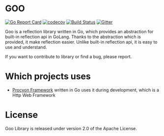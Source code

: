 # GOO
[![Go Report Card](https://goreportcard.com/badge/github.com/procyon-projects/goo)](https://goreportcard.com/report/github.com/procyon-projects/goo)
[![codecov](https://codecov.io/gh/procyon-projects/goo/branch/master/graph/badge.svg?token=EOFTB97YHD)](https://codecov.io/gh/procyon-projects/goo)
[![Build Status](https://travis-ci.com/procyon-projects/goo.svg?branch=master)](https://travis-ci.com/procyon-projects/goo)
[![Gitter](https://badges.gitter.im/procyon-projects/community.svg)](https://gitter.im/procyon-projects/community?utm_source=badge&utm_medium=badge&utm_campaign=pr-badge)

Goo is a reflection library written in Go, which provides an abstraction for built-in reflection api in GoLang.
Thanks to the abstraction which is provided, it make reflection easier. Unlike built-in reflection api, 
it is easy to use and understand.

If you want to contribute to library or find a bug, please report.

# Which projects uses
* [Procyon Framework](https://www.github.com/procyon-projects) written in Go uses it during development,
which is a Http Web Framework

# License
Goo Library is released under version 2.0 of the Apache License.
